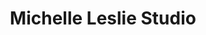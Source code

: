 ---
title: "Michelle Leslie Studio"
url: /honolulu/michelle-leslie-studio/
shop: interior decoration
---